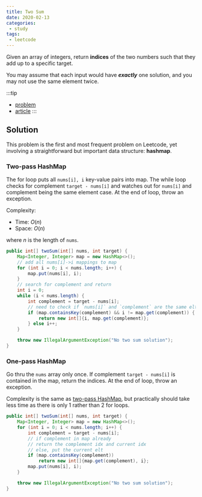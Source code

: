 ```yaml
---
title: Two Sum
date: 2020-02-13
categories:
 - study
tags:
 - leetcode
---
```


Given an array of integers, return **indices** of the two numbers such that they add up to a specific target.

You may assume that each input would have ***exactly*** one solution, and you may not use the same element twice.

:::tip

- [problem](https://leetcode.com/problems/two-sum/)
- [article](https://leetcode.com/articles/two-sum/)
:::

<!-- more -->

## Solution

This problem is the first and most frequent problem on Leetcode, yet involving a straightforward but important data structure: **hashmap**.

### Two-pass HashMap

The for loop puts all `nums[i], i` key-value pairs into map. The while loop checks for complement `target - nums[i]` and watches out for `nums[i]` and complement being the same element case. At the end of loop, throw an exception.

Complexity:

- Time: $O(n)$
- Space: $O(n)$

where $n$ is the length of `nums`.

```java
public int[] twoSum(int[] nums, int target) {
    Map<Integer, Integer> map = new HashMap<>();
    // add all nums[i]->i mappings to map
    for (int i = 0; i < nums.length; i++) {
        map.put(nums[i], i);
    }
    // search for complement and return
    int i = 0;
    while (i < nums.length) {
        int complement = target - nums[i];
        // need to check if `nums[i]` and `complement` are the same elt
        if (map.containsKey(complement) && i != map.get(complement)) {
            return new int[]{i, map.get(complement)};
        } else i++;
    }

    throw new IllegalArgumentException("No two sum solution");
}
```

### One-pass HashMap

Go thru the `nums` array only once. If complement `target - nums[i]` is contained in the map, return the indices. At the end of loop, throw an exception.

Complexity is the same as [two-pass HashMap](#two-pass-hashmap), but practically should take less time as there is only 1 rather than 2 for loops.

```java
public int[] twoSum(int[] nums, int target) {
    Map<Integer, Integer> map = new HashMap<>();
    for (int i = 0; i < nums.length; i++) {
        int complement = target - nums[i];
        // if complement in map already
        // return the complement idx and current idx
        // else, put the current elt
        if (map.containsKey(complement))
            return new int[]{map.get(complement), i};
        map.put(nums[i], i);
    }

    throw new IllegalArgumentException("No two sum solution");
}
```